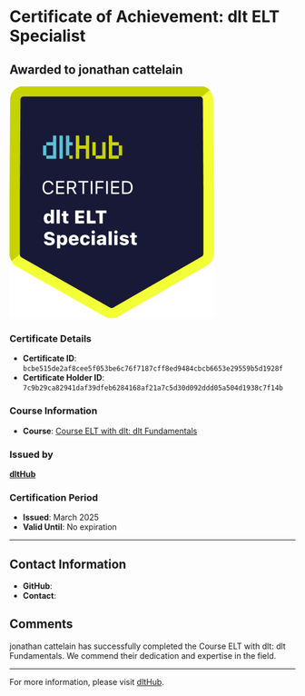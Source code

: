 
# Certificate of Achievement: dlt ELT Specialist

## Awarded to **jonathan cattelain**

![Course Image](../badges/dlt_ELT_specialist.png)

### Certificate Details
- **Certificate ID**: `bcbe515de2af8cee5f053be6c76f7187cff8ed9484cbcb6653e29559b5d1928f`
- **Certificate Holder ID**: `7c9b29ca82941daf39dfeb6284168af21a7c5d30d092ddd05a504d1938c7f14b`

### Course Information
- **Course**: [Course ELT with dlt: dlt Fundamentals](https://github.com/dlt-hub/dlthub-education/tree/main/courses/dlt_fundamentals_dec_2024)

### Issued by
[**dltHub**](https://dlthub.com/) 

### Certification Period
- **Issued**: March 2025
- **Valid Until**: No expiration

---

## Contact Information
- **GitHub**: 
- **Contact**: 

## Comments
jonathan cattelain has successfully completed the Course ELT with dlt: dlt Fundamentals. We commend their dedication and expertise in the field.

---

For more information, please visit [dltHub](https://dlthub.com/).
    